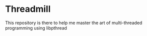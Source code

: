 # Threadmill
This repository is there to help me master the art of multi-threaded programming using libpthread
